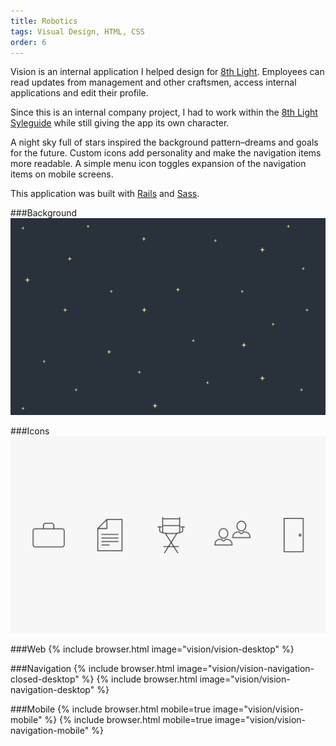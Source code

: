 ```yaml
---
title: Robotics
tags: Visual Design, HTML, CSS
order: 6
---
```


Vision is an internal application I helped design for [8th Light](http://www.8thlight.com). Employees can read updates from management and other craftsmen, access internal applications and edit their profile.

Since this is an internal company project, I had to work within the [8th Light Syleguide](http://8thlight.com/styleguide) while still giving the app its own character.

A night sky full of stars inspired the background pattern–dreams and goals for the future. Custom icons add personality and make the navigation items more readable. A simple menu icon toggles expansion of the navigation items on mobile screens.

This application was built with [Rails](http://rubyonrails.org) and [Sass](http://sass-lang.com).

###Background
![Vision Background](/assets/images/work/vision/vision-background.svg)

###Icons
![Vision Icons](/assets/images/work/vision/vision-icons.svg)

###Web
{% include browser.html image="vision/vision-desktop" %}

###Navigation
{% include browser.html image="vision/vision-navigation-closed-desktop" %}
{% include browser.html image="vision/vision-navigation-desktop" %}

###Mobile
{% include browser.html mobile=true image="vision/vision-mobile" %}
{% include browser.html mobile=true image="vision/vision-navigation-mobile" %}

